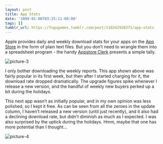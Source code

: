 ```yaml
---
layout: post
title: App Stats
date: '2009-01-06T03:25:11-08:00'
tags: []
tumblr_url: https://fugugames.tumblr.com/post/110242920371/app-stats
---
```

Apple provides daily and weekly download stats for your apps on the [App Store](http://www.apple.com/iphone/appstore/) in the form of plain text files. But you don’t need to wrangle them into a spreadsheet program - the handy [Appstore Clerk](http://blog.fieryferret.com/2008/10/appstore-clerk.html) presents a simple tally.

![picture-3](http://itshardtofondlepenguins.com/wp-content/uploads/2009/01/picture-3-300x212.png "picture-3")

I only bother downloading the weekly reports. This app shown above was fairly popular in its first week, but then after I started charging for it, the download rate dropped dramatically. The upgrade figures spike whenever I release a new version, and the handful of weekly new buyers perked up a bit during the holidays.

This next app wasn’t as initially popular, and in my own opinion was less polished, so I kept it free. As can be seen from all the zeroes in the update column, I haven’t released a new version (until just recently), and it also had a declining download rate, but didn’t diminish as much as I expected. I was also surprised by the uptick during the holidays. Hmm, maybe that one has more potential than I thought…

![picture-4](http://itshardtofondlepenguins.com/wp-content/uploads/2009/01/picture-4-300x210.png "picture-4")

